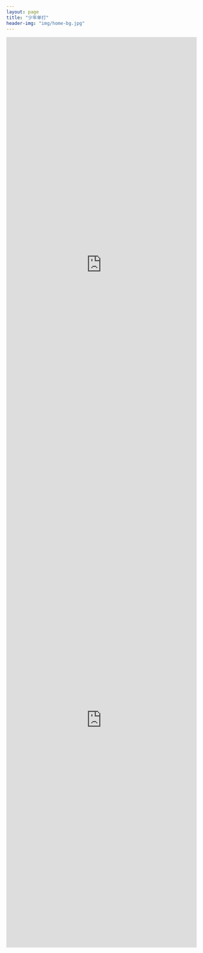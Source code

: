 ```yaml
---
layout: page
title: "少年单打"
header-img: "img/home-bg.jpg"
---
```


<iframe src="https://challonge.com/actc2018jr/module" width="100%" height="1200" frameborder="0" scrolling="auto" allowtransparency="true"></iframe>


<iframe src="https://challonge.com/actc2018jrp/module" width="100%" height="1200" frameborder="0" scrolling="auto" allowtransparency="true"></iframe>
